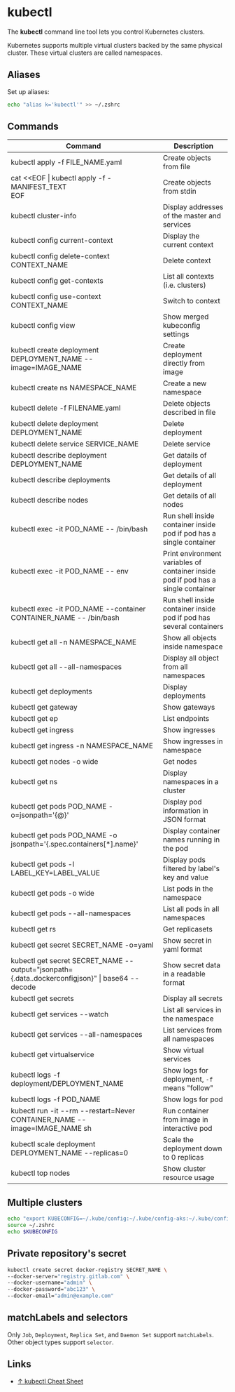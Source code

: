 # kubectl

The **kubectl** command line tool lets you control Kubernetes clusters.

Kubernetes supports multiple virtual clusters backed by the same physical cluster. These virtual clusters are called namespaces.

## Aliases

Set up aliases:

```sh
echo "alias k='kubectl'" >> ~/.zshrc
```

## Commands

| Command                                                                                          | Description                                                                       |
| ------------------------------------------------------------------------------------------------ | --------------------------------------------------------------------------------- |
| kubectl apply -f FILE_NAME.yaml                                                                  | Create objects from file                                                          |
| cat <<EOF \| kubectl apply -f - <br>MANIFEST_TEXT<br>EOF                                         | Create objects from stdin                                                         |
| kubectl cluster-info                                                                             | Display addresses of the master and services                                      |
| kubectl config current-context                                                                   | Display the current context                                                       |
| kubectl config delete-context CONTEXT_NAME                                                       | Delete context                                                                    |
| kubectl config get-contexts                                                                      | List all contexts (i.e. clusters)                                                 |
| kubectl config use-context CONTEXT_NAME                                                          | Switch to context                                                                 |
| kubectl config view                                                                              | Show merged kubeconfig settings                                                   |
| kubectl create deployment DEPLOYMENT_NAME --image=IMAGE_NAME                                     | Create deployment directly from image                                             |
| kubectl create ns NAMESPACE_NAME                                                                 | Create a new namespace                                                            |
| kubectl delete -f FILENAME.yaml                                                                  | Delete objects described in file                                                  |
| kubectl delete deployment DEPLOYMENT_NAME                                                        | Delete deployment                                                                 |
| kubectl delete service SERVICE_NAME                                                              | Delete service                                                                    |
| kubectl describe deployment DEPLOYMENT_NAME                                                      | Get datails of deployment                                                         |
| kubectl describe deployments                                                                     | Get details of all deployment                                                     |
| kubectl describe nodes                                                                           | Get details of all nodes                                                          |
| kubectl exec -it POD_NAME -- /bin/bash                                                           | Run shell inside container inside pod if pod has a single container               |
| kubectl exec -it POD_NAME -- env                                                                 | Print environment variables of container inside pod if pod has a single container |
| kubectl exec -it POD_NAME --container CONTAINER_NAME -- /bin/bash                                | Run shell inside container inside pod if pod has several containers               |
| kubectl get all -n NAMESPACE_NAME                                                                | Show all objects inside namespace                                                 |
| kubectl get all --all-namespaces                                                                 | Display all object from all namespaces                                            |
| kubectl get deployments                                                                          | Display deployments                                                               |
| kubectl get gateway                                                                              | Show gateways                                                                     |
| kubectl get ep                                                                                   | List endpoints                                                                    |
| kubectl get ingress                                                                              | Show ingresses                                                                    |
| kubectl get ingress -n NAMESPACE_NAME                                                            | Show ingresses in namespace                                                       |
| kubectl get nodes -o wide                                                                        | Get nodes                                                                         |
| kubectl get ns                                                                                   | Display namespaces in a cluster                                                   |
| kubectl get pods POD_NAME -o=jsonpath='{@}'                                                      | Display pod information in JSON format                                            |
| kubectl get pods POD_NAME -o jsonpath='{.spec.containers[*].name}'                               | Display container names running in the pod                                        |
| kubectl get pods -l LABEL_KEY=LABEL_VALUE                                                        | Display pods filtered by label's key and value                                    |
| kubectl get pods -o wide                                                                         | List pods in the namespace                                                        |
| kubectl get pods --all-namespaces                                                                | List all pods in all namespaces                                                   |
| kubectl get rs                                                                                   | Get replicasets                                                                   |
| kubectl get secret SECRET_NAME -o=yaml                                                           | Show secret in yaml format                                                        |
| kubectl get secret SECRET_NAME --output="jsonpath={.data.\.dockerconfigjson}" \| base64 --decode | Show secret data in a readable format                                             |
| kubectl get secrets                                                                              | Display all secrets                                                               |
| kubectl get services --watch                                                                     | List all services in the namespace                                                |
| kubectl get services --all-namespaces                                                            | List services from all namespaces                                                 |
| kubectl get virtualservice                                                                       | Show virtual services                                                             |
| kubectl logs -f deployment/DEPLOYMENT_NAME                                                       | Show logs for deployment, `-f` means "follow"                                     |
| kubectl logs -f POD_NAME                                                                         | Show logs for pod                                                                 |
| kubectl run -it --rm --restart=Never CONTAINER_NAME --image=IMAGE_NAME sh                        | Run container from image in interactive pod                                       |
| kubectl scale deployment DEPLOYMENT_NAME --replicas=0                                            | Scale the deployment down to 0 replicas                                           |
| kubectl top nodes                                                                                | Show cluster resource usage                                                       |

## Multiple clusters

```bash
echo "export KUBECONFIG=~/.kube/config:~/.kube/config-aks:~/.kube/config-gke" >> ~/.zprofile
source ~/.zshrc
echo $KUBECONFIG
```

## Private repository's secret

```bash
kubectl create secret docker-registry SECRET_NAME \
--docker-server="registry.gitlab.com" \
--docker-username="admin" \
--docker-password="abc123" \
--docker-email="admin@example.com"
```

## matchLabels and selectors

Only `Job`, `Deployment`, `Replica Set`, and `Daemon Set` support `matchLabels`.
Other object types support `selector`.

## Links

-   [↑ kubectl Cheat Sheet](https://kubernetes.io/docs/reference/kubectl/cheatsheet/)
